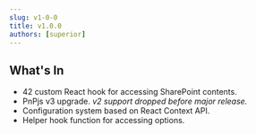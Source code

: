 ```yaml
---
slug: v1-0-0
title: v1.0.0
authors: [superior]
---
```


## What's In

* 42 custom React hook for accessing SharePoint contents.
* PnPjs v3 upgrade. *v2 support dropped before major release.*
* Configuration system based on React Context API.
* Helper hook function for accessing options.